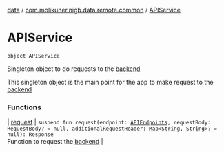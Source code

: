 [data](../../index.md) / [com.molikuner.nigb.data.remote.common](../index.md) / [APIService](./index.md)

# APIService

`object APIService`

Singleton object to do requests to the [backend](https://nigb.app)

This singleton object is the main point for the app to make
request to the [backend](https://nigb.app)

### Functions

| [request](request.md) | `suspend fun request(endpoint: `[`APIEndpoints`](../-a-p-i-endpoints/index.md)`, requestBody: RequestBody? = null, additionalRequestHeader: `[`Map`](https://kotlinlang.org/api/latest/jvm/stdlib/kotlin.collections/-map/index.html)`<`[`String`](https://kotlinlang.org/api/latest/jvm/stdlib/kotlin/-string/index.html)`, `[`String`](https://kotlinlang.org/api/latest/jvm/stdlib/kotlin/-string/index.html)`>? = null): Response`<br>Function to request the [backend](https://nigb.app) |

